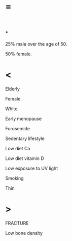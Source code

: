 # =

# .

25% male over the age of 50.

50% female.

# <

Elderly

Female

White

Early menopause

Furosemide

Sedentary lifestyle

Low diet Ca

Low diet vitamin D

Low exposure to UV light

Smoking

Thin

# >

FRACTURE

Low bone density
